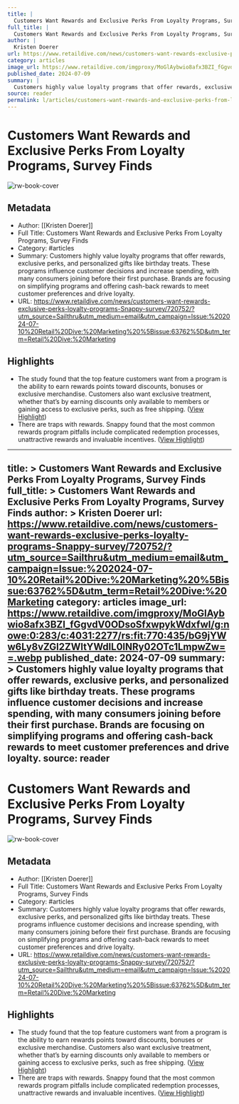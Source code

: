 ```yaml
---
title: |
  Customers Want Rewards and Exclusive Perks From Loyalty Programs, Survey Finds
full_title: |
  Customers Want Rewards and Exclusive Perks From Loyalty Programs, Survey Finds
author: |
  Kristen Doerer
url: https://www.retaildive.com/news/customers-want-rewards-exclusive-perks-loyalty-programs-Snappy-survey/720752/?utm_source=Sailthru&utm_medium=email&utm_campaign=Issue:%202024-07-10%20Retail%20Dive:%20Marketing%20%5Bissue:63762%5D&utm_term=Retail%20Dive:%20Marketing
category: articles
image_url: https://www.retaildive.com/imgproxy/MoGlAybwio8afx3BZI_fGgvdV0ODsoSfxwpykWdxfwI/g:nowe:0:283/c:4031:2277/rs:fit:770:435/bG9jYWw6Ly8vZGl2ZWltYWdlL0lNRy02OTc1LmpwZw==.webp
published_date: 2024-07-09
summary: |
  Customers highly value loyalty programs that offer rewards, exclusive perks, and personalized gifts like birthday treats. These programs influence customer decisions and increase spending, with many consumers joining before their first purchase. Brands are focusing on simplifying programs and offering cash-back rewards to meet customer preferences and drive loyalty.
source: reader
permalink: l/articles/customers-want-rewards-and-exclusive-perks-from-loyalty-programs-survey-finds
---
```

# Customers Want Rewards and Exclusive Perks From Loyalty Programs, Survey Finds

![rw-book-cover](https://www.retaildive.com/imgproxy/MoGlAybwio8afx3BZI_fGgvdV0ODsoSfxwpykWdxfwI/g:nowe:0:283/c:4031:2277/rs:fit:770:435/bG9jYWw6Ly8vZGl2ZWltYWdlL0lNRy02OTc1LmpwZw==.webp)

## Metadata
- Author: [[Kristen Doerer]]
- Full Title: Customers Want Rewards and Exclusive Perks From Loyalty Programs, Survey Finds
- Category: #articles
- Summary: Customers highly value loyalty programs that offer rewards, exclusive perks, and personalized gifts like birthday treats. These programs influence customer decisions and increase spending, with many consumers joining before their first purchase. Brands are focusing on simplifying programs and offering cash-back rewards to meet customer preferences and drive loyalty.
- URL: https://www.retaildive.com/news/customers-want-rewards-exclusive-perks-loyalty-programs-Snappy-survey/720752/?utm_source=Sailthru&utm_medium=email&utm_campaign=Issue:%202024-07-10%20Retail%20Dive:%20Marketing%20%5Bissue:63762%5D&utm_term=Retail%20Dive:%20Marketing

## Highlights
- The study found that the top feature customers want from a program is the ability to earn rewards points toward discounts, bonuses or exclusive merchandise. Customers also want exclusive treatment, whether that’s by earning discounts only available to members or gaining access to exclusive perks, such as free shipping. ([View Highlight](https://read.readwise.io/read/01j2newp2tvvt3q1yweveettq2))
- There are traps with rewards. Snappy found that the most common rewards program pitfalls include complicated redemption processes, unattractive rewards and invaluable incentives. ([View Highlight](https://read.readwise.io/read/01j2neyggkrs4nsddjpj49vcpk))


---
title: >
  Customers Want Rewards and Exclusive Perks From Loyalty Programs, Survey Finds
full_title: >
  Customers Want Rewards and Exclusive Perks From Loyalty Programs, Survey Finds
author: >
  Kristen Doerer
url: https://www.retaildive.com/news/customers-want-rewards-exclusive-perks-loyalty-programs-Snappy-survey/720752/?utm_source=Sailthru&utm_medium=email&utm_campaign=Issue:%202024-07-10%20Retail%20Dive:%20Marketing%20%5Bissue:63762%5D&utm_term=Retail%20Dive:%20Marketing
category: articles
image_url: https://www.retaildive.com/imgproxy/MoGlAybwio8afx3BZI_fGgvdV0ODsoSfxwpykWdxfwI/g:nowe:0:283/c:4031:2277/rs:fit:770:435/bG9jYWw6Ly8vZGl2ZWltYWdlL0lNRy02OTc1LmpwZw==.webp
published_date: 2024-07-09
summary: >
  Customers highly value loyalty programs that offer rewards, exclusive perks, and personalized gifts like birthday treats. These programs influence customer decisions and increase spending, with many consumers joining before their first purchase. Brands are focusing on simplifying programs and offering cash-back rewards to meet customer preferences and drive loyalty.
source: reader
---
# Customers Want Rewards and Exclusive Perks From Loyalty Programs, Survey Finds

![rw-book-cover](https://www.retaildive.com/imgproxy/MoGlAybwio8afx3BZI_fGgvdV0ODsoSfxwpykWdxfwI/g:nowe:0:283/c:4031:2277/rs:fit:770:435/bG9jYWw6Ly8vZGl2ZWltYWdlL0lNRy02OTc1LmpwZw==.webp)

## Metadata
- Author: [[Kristen Doerer]]
- Full Title: Customers Want Rewards and Exclusive Perks From Loyalty Programs, Survey Finds
- Category: #articles
- Summary: Customers highly value loyalty programs that offer rewards, exclusive perks, and personalized gifts like birthday treats. These programs influence customer decisions and increase spending, with many consumers joining before their first purchase. Brands are focusing on simplifying programs and offering cash-back rewards to meet customer preferences and drive loyalty.
- URL: https://www.retaildive.com/news/customers-want-rewards-exclusive-perks-loyalty-programs-Snappy-survey/720752/?utm_source=Sailthru&utm_medium=email&utm_campaign=Issue:%202024-07-10%20Retail%20Dive:%20Marketing%20%5Bissue:63762%5D&utm_term=Retail%20Dive:%20Marketing

## Highlights
- The study found that the top feature customers want from a program is the ability to earn rewards points toward discounts, bonuses or exclusive merchandise. Customers also want exclusive treatment, whether that’s by earning discounts only available to members or gaining access to exclusive perks, such as free shipping. ([View Highlight](https://read.readwise.io/read/01j2newp2tvvt3q1yweveettq2))
- There are traps with rewards. Snappy found that the most common rewards program pitfalls include complicated redemption processes, unattractive rewards and invaluable incentives. ([View Highlight](https://read.readwise.io/read/01j2neyggkrs4nsddjpj49vcpk))


